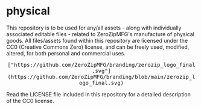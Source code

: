 # physical
This repository is to be used for any/all assets - along with individually associated editable files - 
related to ZeroZipMFG's manufacture of physical goods.
All files/assets found within this repository are licensed under the CC0 (Creative Commons Zero) license,
and can be freely used, modified, altered, for both personal and commercial uses.

<div align="center">
  <kbd>
    ["https://github.com/ZeroZipMFG/branding/zerozip_logo_final.svg"](https://github.com/ZeroZipMFG/branding/blob/main/zerozip_logo_final.svg) 
  </kbd>
</div>

Read the LICENSE file included in this repository for a detailed description of the CC0 license.
